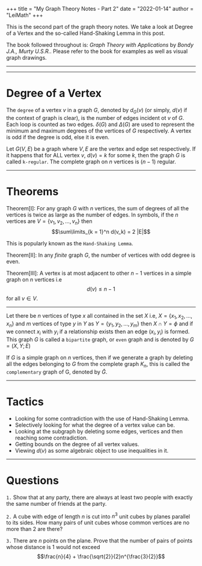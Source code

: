 +++
title = "My Graph Theory Notes - Part 2"
date = "2022-01-14"
author = "LeiMath"
+++

This is the second part of the graph theory notes. We take a look at Degree of a Vertex and the so-called Hand-Shaking Lemma in this post.

The book followed throughout is: _Graph Theory with Applications_ by _Bondy J.A., Murty U.S.R._. Please refer to the book for examples as well as visual graph drawings.

---
---

# Degree of a Vertex

The `degree` of a vertex $v$ in a graph $G$, denoted by $d_G(v)$ (or simply, $d(v)$ if the context of graph is clear), is the number of edges incident ot $v$ of $G$. Each loop is counted as two edges. $\delta(G)$ and $\Delta(G)$ are used to represent the minimum and maximum degrees of the vertices of $G$ respectively. A vertex is odd if the degree is odd, else it is even.

Let $G(V,E)$ be a graph where $V,E$ are the vertex and edge set respectively. If it happens that for ALL vertex $v$, $d(v) = k$ for some $k$, then the graph $G$ is called `k-regular`. The complete graph on $n$ vertices is $(n-1)$ regular.

---

# Theorems

Theorem[I]: For any graph $G$ with $n$ vertices, the sum of degrees of all the vertices is twice as large as the number of edges. In symbols, if the $n$ vertices are $V = \lbrace v_1, v_2, \dots, v_n \rbrace$ then $$\sum\limits_{k = 1}^n d(v_k) = 2 |E|$$

This is popularly known as the `Hand-Shaking Lemma`.

Theorem[II]: In any *finite* graph $G$, the number of vertices with odd degree is even.

Theorem[III]: A vertex is at most adjacent to other $n-1$ vertices in a simple graph on $n$ vertices i.e $$d(v) \leqslant n-1$$ for all $v \in V.$

---

Let there be $n$ vertices of type $x$ all contained in the set $X$ i.e, $X = \lbrace x_1, x_2, \dots, x_n \rbrace$ and $m$  vertices of type $y$ in $Y$ as $Y = \lbrace y_1, y_2, \dots, y_m\rbrace$ then $X \cap Y = \phi$ and if we connect $x_i$ with $y_i$ if a relationship exists then an edge $(x_i, y_i)$ is formed. This graph $G$ is called a `bipartite` graph, or `even` graph and is denoted by $G = (X,Y; E)$

If $G$ is a simple graph on $n$ vertices, then if we generate a graph by deleting all the edges belonging to $G$ from the complete graph $K_n$, this is called the `complementary` graph of G, denoted by $\bar{G}$.


---

# Tactics

* Looking for some contradiction with the use of Hand-Shaking Lemma.
* Selectively looking for what the degree of a vertex value can be.
* Looking at the subgraph by deleting some edges, vertices and then reaching some contradiction.
* Getting bounds on the degree of all vertex values.
* Viewing $d(v)$ as some algebraic object to use inequalities in it.

---

# Questions

`1.`  Show that at any party, there are always at least two people with exactly the
same number of friends at the party.

`2.` A cube with edge of length $n$ is cut into $n^3$ unit cubes by planes parallel to  its sides. How many pairs of unit cubes whose common vertices are no more than $2$ are there? 

`3.` There are $n$ points on the plane. Prove that the number of pairs of points whose distance is $1$ would not exceed $$\frac{n}{4} + \frac{\sqrt{2}}{2}n^{\frac{3}{2}}$$